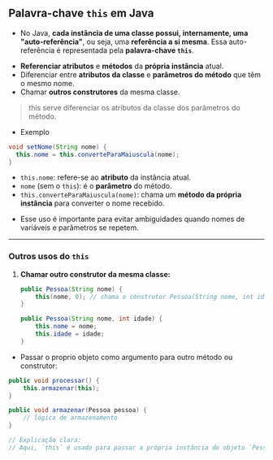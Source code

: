 ## Palavra-chave `this` em Java
- No Java, **cada instância de uma classe possui, internamente, uma "auto-referência"**, ou seja, uma **referência a si mesma**.
Essa auto-referência é representada pela **palavra-chave `this`**.

* **Referenciar atributos** e **métodos** da **própria instância** atual.
* Diferenciar entre **atributos da classe** e **parâmetros do método** que têm o mesmo nome.
* Chamar **outros construtores** da mesma classe.
> this serve diferenciar os atributos da classe dos parâmetros do método.

- Exemplo 
```java
void setNome(String nome) {
  this.nome = this.converteParaMaiuscula(nome);
}
```

* `this.nome`: refere-se ao **atributo** da instância atual.
* `nome` (sem o `this`): é o **parâmetro** do método.
* `this.converteParaMaiuscula(nome)`: chama um **método da própria instância** para converter o nome recebido.

- Esse uso é importante para evitar ambiguidades quando nomes de variáveis e parâmetros se repetem.

---

### Outros usos do `this`

1. **Chamar outro construtor da mesma classe:**

   ```java
   public Pessoa(String nome) {
       this(nome, 0); // chama o construtor Pessoa(String nome, int idade)
   }

   public Pessoa(String nome, int idade) {
       this.nome = nome;
       this.idade = idade;
   }
   ```

- Passar o proprio objeto como argumento para outro método ou construtor:

```java 
public void processar() {
    this.armazenar(this);
}

public void armazenar(Pessoa pessoa) {
    // lógica de armazenamento
}

// Explicação clara:
// Aqui, `this` é usado para passar a própria instância do objeto `Pessoa` para o método `armazenar`, permitindo que ele trabalhe com os dados da instância atual.
```